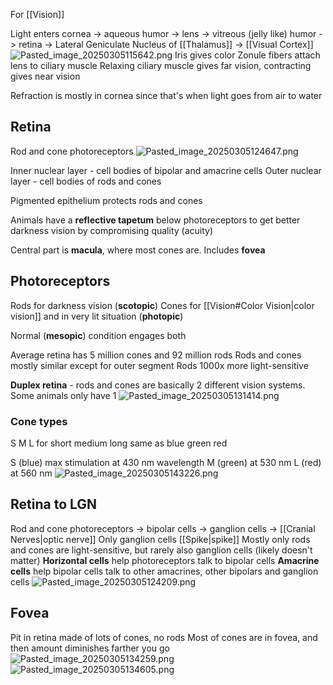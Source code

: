 For \[\[Vision]]

Light enters cornea -> aqueous humor -> lens -> vitreous (jelly like) humor -> retina -> Lateral Geniculate Nucleus of \[\[Thalamus]] -> \[\[Visual Cortex]]
![Pasted\_image\_20250305115642.png](pasted_image_20250305115642.png)
Iris gives color
Zonule fibers attach lens to ciliary muscle
Relaxing ciliary muscle gives far vision, contracting gives near vision

Refraction is mostly in cornea since that's when light goes from air to water

## Retina

Rod and cone photoreceptors
![Pasted\_image\_20250305124647.png](pasted_image_20250305124647.png)

Inner nuclear layer - cell bodies of bipolar and amacrine cells
Outer nuclear layer - cell bodies of rods and cones

Pigmented epithelium protects rods and cones

Animals have a **reflective tapetum** below photoreceptors to get better darkness vision by compromising quality (acuity)

Central part is **macula**, where most cones are. Includes **fovea**

## Photoreceptors

Rods for darkness vision (**scotopic**)
Cones for \[\[Vision#Color Vision|color vision]] and in very lit situation (**photopic**)

Normal (**mesopic**) condition engages both

Average retina has 5 million cones and 92 million rods
Rods and cones mostly similar except for outer segment
Rods 1000x more light-sensitive

**Duplex retina** - rods and cones are basically 2 different vision systems. Some animals only have 1
![Pasted\_image\_20250305131414.png](pasted_image_20250305131414.png)

### Cone types

S M L for short medium long
same as blue green red

S (blue) max stimulation at 430 nm wavelength
M (green) at 530 nm
L (red) at 560 nm
![Pasted\_image\_20250305143226.png](pasted_image_20250305143226.png)

## Retina to LGN

Rod and cone photoreceptors -> bipolar cells -> ganglion cells -> \[\[Cranial Nerves|optic nerve]]
Only ganglion cells \[\[Spike|spike]]
Mostly only rods and cones are light-sensitive, but rarely also ganglion cells (likely doesn't matter)
**Horizontal cells** help photoreceptors talk to bipolar cells
**Amacrine cells** help bipolar cells talk to other amacrines, other bipolars and ganglion cells
![Pasted\_image\_20250305124209.png](pasted_image_20250305124209.png)

## Fovea

Pit in retina made of lots of cones, no rods
Most of cones are in fovea, and then amount diminishes farther you go
![Pasted\_image\_20250305134259.png](pasted_image_20250305134259.png)
![Pasted\_image\_20250305134605.png](pasted_image_20250305134605.png)
